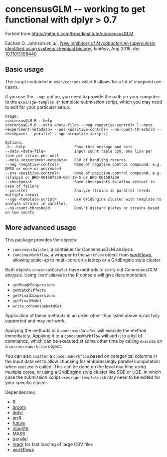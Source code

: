 # concensusGLM -- working to get functional with dplyr > 0.7

Forked from https://github.com/broadinstitute/concensusGLM

Eachan O. Johnson *et. al.*, [New inhibitors of *Mycobacterium tuberculosis* identified using systems chemical biology](https://doi.org/10.1101/396440), *bioRxiv*, Aug 2018, doi: [10.1101/396440](https://doi.org/10.1101/396440)

## Basic usage

The script contained in `exec/concensusGLM.R` allows for a lot of imagined use cases.

If you use the `--sge` option, you need to provide the path on your computer to the `exec/sge-templae.sh` template submission script, which you may need to edit for your particular setup.

```
Usage:
concensusGLM.R --help
concensusGLM.R --data <data-file> --neg <negative-control> [--meta <experiment-metadata> --pos <positive-control> --no-count-threshold --checkpoint --parallel --sge <template-script>]

Options:
-h --help                      Show this message and exit
--data <data-file>             Input count table CSV, one line per lane per strain per well
--meta <experiment-metadata>   CSV of handling records
--neg <negative-control>       Name of negative control compound, e.g. DMSO or none or untreated
--pos <positive-control>       Name of positive control compound, e.g. rifampin or BRD-K01507359-001-19-5 or BRD-K01507359
--checkpoint                   Save checkpoints to allow restart in case of failure
--parallel                     Analyze strains in parallel (needs multiple cores)
--sge <template-script>        Use GridEngine cluster with template to analyze strains in parallel. 
--no-count-threshold           Don\'t discard plates or strains based on low counts
```

## More advanced usage

This package provides the objects:

- `concensusDataSet`, a container for ConcensusGLM analysis
- `concenusWorkflow`, a wrapper to the `workflow` object from [workflows](https://github.com/eachanjohnson/workflows), allowing scale-up to multi-core on a laptop or a GridEngine style cluster

Both objects `concensusDataSet` have methods to carry out ConcensusGLM analysis. Using `?methodName` in the R console will give documentation.

- `getRoughDispersions`
- `getBatchEffects`
- `getFinalDispersions`
- `getFinalModel`
- `write_concensusDataSet`

Application of these methods in an order other than listed above is not fully supported and may not work.

Applying the methods to a `concensusDataSet` will execute the method immediately. Applying it to a `concenusWorkflow` will add it to a list of commands, which can be executed at some other time by calling `execute` on a `concensusWorkflow` object. 

You can also `scatter` a `concenusWorkflow` based on categorical columns in the input data set to allow chunking for embarassingly parallel computation when `execute` is called. This can be done on the local machine using multiple cores, or using a GridEngine style cluster like SGE or UGE, in which case the submission script `exec/sge-template.sh` may need to be edited for your specific cluster.


Dependencies:

- R
- [broom](https://github.com/tidymodels/broom)
- [dplyr](https://github.com/hadley/dplyr)
- [errR](https://github.com/eachanjohnson/errR)
- [future](https://github.com/HenrikBengtsson/future)
- [magrittr](https://github.com/hadley/magrittr)
- MASS
- parallel
- [readr](https://github.com/hadley/readr) for fast loading of large CSV files
- [workflows](https://github.com/eachanjohnson/workflows)

